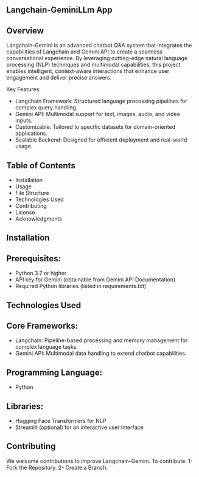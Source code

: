 ## Langchain-GeminiLLm App

## Overview
Langchain-Gemini is an advanced chatbot Q&A system that integrates the capabilities of Langchain and Gemini API to create a seamless conversational experience. By leveraging cutting-edge natural language processing (NLP) techniques and multimodal capabilities, this project enables intelligent, context-aware interactions that enhance user engagement and deliver precise answers.

Key Features:
- Langchain Framework: Structured language processing pipelines for complex query handling.
- Gemini API: Multimodal support for text, images, audio, and video inputs.
- Customizable: Tailored to specific datasets for domain-oriented applications.
- Scalable Backend: Designed for efficient deployment and real-world usage.

## Table of Contents
- Installation
- Usage
- File Structure
- Technologies Used
- Contributing
- License
- Acknowledgments

## Installation

## Prerequisites:
- Python 3.7 or higher
- API key for Gemini (obtainable from Gemini API Documentation)
- Required Python libraries (listed in requirements.txt)

## Technologies Used

## Core Frameworks:

- Langchain: Pipeline-based processing and memory management for complex language tasks.
- Gemini API: Multimodal data handling to extend chatbot capabilities.

## Programming Language:
- Python

## Libraries:
- Hugging Face Transformers for NLP
- Streamlit (optional) for an interactive user interface

## Contributing
We welcome contributions to improve Langchain-Gemini. To contribute:
1- Fork the Repository.
2- Create a Branch: